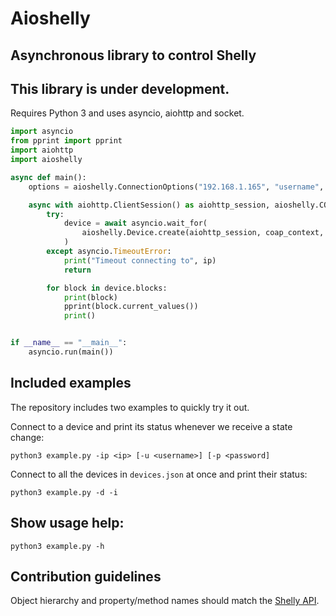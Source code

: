 # Aioshelly

## Asynchronous library to control Shelly

## This library is under development.

Requires Python 3 and uses asyncio, aiohttp and socket.

```python
import asyncio
from pprint import pprint
import aiohttp
import aioshelly

async def main():
    options = aioshelly.ConnectionOptions("192.168.1.165", "username", "password")

    async with aiohttp.ClientSession() as aiohttp_session, aioshelly.COAP() as coap_context:
        try:
            device = await asyncio.wait_for(
                aioshelly.Device.create(aiohttp_session, coap_context, options), 5
            )
        except asyncio.TimeoutError:
            print("Timeout connecting to", ip)
            return

        for block in device.blocks:
            print(block)
            pprint(block.current_values())
            print()


if __name__ == "__main__":
    asyncio.run(main())
```

## Included examples

The repository includes two examples to quickly try it out.

Connect to a device and print its status whenever we receive a state change:

```
python3 example.py -ip <ip> [-u <username>] [-p <password]
```

Connect to all the devices in `devices.json` at once and print their status:

```
python3 example.py -d -i
```
## Show usage help:
```
python3 example.py -h
```

## Contribution guidelines

Object hierarchy and property/method names should match the [Shelly API](https://shelly-api-docs.shelly.cloud/).
